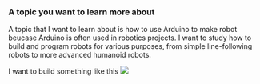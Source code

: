 ### A topic you want to learn more about
A topic that I want to learn about is how to use Arduino to make robot beucase Arduino is often used in robotics projects. I want to study how to build and program robots for various purposes, from simple line-following robots to more advanced humanoid robots.

I want to build something like this
![](https://www.robocupjunior.org.au/wp-content/uploads/2020/10/DSC04975-scaled.jpg)
